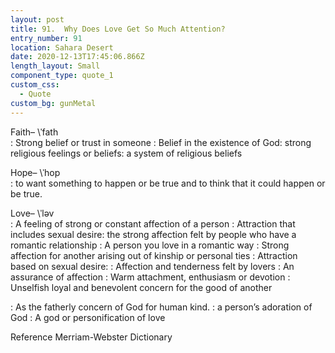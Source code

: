 ```yaml
---
layout: post
title: 91.  Why Does Love Get So Much Attention?
entry_number: 91
location: Sahara Desert
date: 2020-12-13T17:45:06.866Z
length_layout: Small
component_type: quote_1
custom_css:
  - Quote
custom_bg: gunMetal
---
```

Faith– \ˈfath\
: Strong belief or trust in someone 
: Belief in the existence of God: strong religious feelings or beliefs: a system of religious beliefs 

Hope– \ˈhop\
: to want something to happen or be true and to think that it could happen or be true. 

Love– \ˈləv\
: A feeling of strong or constant affection of a person
: Attraction that includes sexual desire: the strong affection felt by people who have a romantic relationship : A person you love in a romantic way
: Strong affection for another arising out of kinship or personal ties
: Attraction based on sexual desire:
: Affection and tenderness felt by lovers
: An assurance of affection
: Warm attachment, enthusiasm or devotion
: Unselfish loyal and benevolent concern for the good of another

: As the fatherly concern of God for human kind.
: a person’s adoration of God
: A god or personification of love

Reference Merriam-Webster Dictionary
